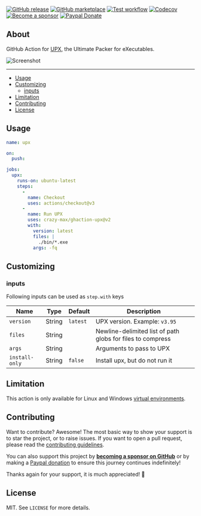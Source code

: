 [![GitHub release](https://img.shields.io/github/release/crazy-max/ghaction-upx.svg?style=flat-square)](https://github.com/crazy-max/ghaction-upx/releases/latest)
[![GitHub marketplace](https://img.shields.io/badge/marketplace-upx--github--action-blue?logo=github&style=flat-square)](https://github.com/marketplace/actions/upx-github-action)
[![Test workflow](https://img.shields.io/github/actions/workflow/status/crazy-max/ghaction-upx/test.yml?branch=master&label=test&logo=github&style=flat-square)](https://github.com/crazy-max/ghaction-upx/actions?workflow=test)
[![Codecov](https://img.shields.io/codecov/c/github/crazy-max/ghaction-upx?logo=codecov&style=flat-square)](https://codecov.io/gh/crazy-max/ghaction-upx)
[![Become a sponsor](https://img.shields.io/badge/sponsor-crazy--max-181717.svg?logo=github&style=flat-square)](https://github.com/sponsors/crazy-max)
[![Paypal Donate](https://img.shields.io/badge/donate-paypal-00457c.svg?logo=paypal&style=flat-square)](https://www.paypal.me/crazyws)

## About

GitHub Action for [UPX](https://github.com/upx/upx), the Ultimate Packer for eXecutables.

![Screenshot](.github/ghaction-upx.png)

___

* [Usage](#usage)
* [Customizing](#customizing)
  * [inputs](#inputs)
* [Limitation](#limitation)
* [Contributing](#contributing)
* [License](#license)

## Usage

```yaml
name: upx

on:
  push:

jobs:
  upx:
    runs-on: ubuntu-latest
    steps:
      -
        name: Checkout
        uses: actions/checkout@v3
      -
        name: Run UPX
        uses: crazy-max/ghaction-upx@v2
        with:
          version: latest
          files: |
            ./bin/*.exe
          args: -fq
```

## Customizing

### inputs

Following inputs can be used as `step.with` keys

| Name          | Type    | Default   | Description                     |
|---------------|---------|-----------|---------------------------------|
| `version`       | String  | `latest`  | UPX version. Example: `v3.95`   |
| `files`         | String  |           | Newline-delimited list of path globs for files to compress |
| `args`          | String  |           | Arguments to pass to UPX        |
| `install-only`  | String  | `false` | Install upx, but do not run it        |

## Limitation

This action is only available for Linux and Windows [virtual environments](https://help.github.com/en/articles/virtual-environments-for-github-actions#supported-virtual-environments-and-hardware-resources).

## Contributing

Want to contribute? Awesome! The most basic way to show your support is to star the project, or to raise issues. If
you want to open a pull request, please read the [contributing guidelines](.github/CONTRIBUTING.md).

You can also support this project by [**becoming a sponsor on GitHub**](https://github.com/sponsors/crazy-max) or by
making a [Paypal donation](https://www.paypal.me/crazyws) to ensure this journey continues indefinitely!

Thanks again for your support, it is much appreciated! :pray:

## License

MIT. See `LICENSE` for more details.
